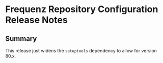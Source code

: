 # Frequenz Repository Configuration Release Notes

## Summary

This release just widens the `setuptools` dependency to allow for version 80.x.
